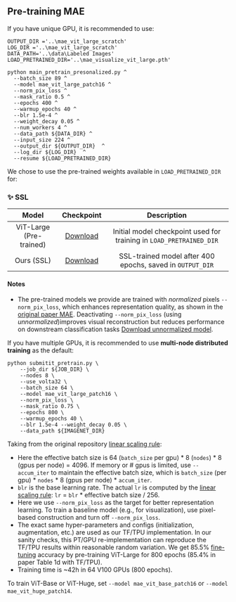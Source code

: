 ## Pre-training MAE

If you have unique GPU, it is recommended to use:
```
OUTPUT_DIR ='..\mae_vit_large_scratch'
LOG_DIR ='..\mae_vit_large_scratch' 
DATA_PATH='..\data\Labeled Images'
LOAD_PRETRAINED_DIR='..\mae_visualize_vit_large.pth'

python main_pretrain_presonalized.py ^
  --batch_size 89 ^
  --model mae_vit_large_patch16 ^
  --norm_pix_loss ^
  --mask_ratio 0.5 ^
  --epochs 400 ^
  --warmup_epochs 40 ^
  --blr 1.5e-4 ^
  --weight_decay 0.05 ^
  --num_workers 4 ^
  --data_path ${DATA_DIR} ^
  --input_size 224 ^
  --output_dir ${OUTPUT_DIR}  ^
  --log_dir ${LOG_DIR}  ^
  --resume ${LOAD_PRETRAINED_DIR} 

```
We chose to use the pre-trained weights available in `LOAD_PRETRAINED_DIR` for:

### ✨ SSL 

| Model                  | Checkpoint                        | Description                                                 |
|:--------------:        |:----------:                       |:-----------:                                                |
| ViT-Large (Pre-trained)| [Download](https://drive.google.com/uc?id=1rdBKa4vV9vtrASuMtnH3-26V0DvjF7kd)| Initial model checkpoint used for training in `LOAD_PRETRAINED_DIR` |
| Ours (SSL)             | [Download](https://drive.google.com/uc?id=1A5gXzQBJc9XCRhZ8-E2GzghyS2IMHndG)| SSL-trained model after 400 epochs, saved in `OUTPUT_DIR`|

#### Notes

- The pre-trained models we provide are trained with *normalized* pixels `--norm_pix_loss`, which enhances representation quality, as shown in the [original paper MAE](https://arxiv.org/pdf/2111.06377). Deactivating `--norm_pix_loss` (using  *unnormalized*)improves visual reconstruction but reduces performance on downstream classification tasks [Download unnormalized model](https://osf.io/84e7f/).


If you have multiple GPUs, it is recommended to use **multi-node distributed training** as the default:
```
python submitit_pretrain.py \
    --job_dir ${JOB_DIR} \
    --nodes 8 \
    --use_volta32 \
    --batch_size 64 \
    --model mae_vit_large_patch16 \
    --norm_pix_loss \
    --mask_ratio 0.75 \
    --epochs 800 \
    --warmup_epochs 40 \
    --blr 1.5e-4 --weight_decay 0.05 \
    --data_path ${IMAGENET_DIR}
```

Taking from the original repository [linear scaling rule](https://github.com/facebookresearch/mae.git):
- Here the effective batch size is 64 (`batch_size` per gpu) * 8 (`nodes`) * 8 (gpus per node) = 4096. If memory or # gpus is limited, use `--accum_iter` to maintain the effective batch size, which is `batch_size` (per gpu) * `nodes` * 8 (gpus per node) * `accum_iter`.
- `blr` is the base learning rate. The actual `lr` is computed by the [linear scaling rule](https://arxiv.org/abs/1706.02677): `lr` = `blr` * effective batch size / 256.
- Here we use `--norm_pix_loss` as the target for better representation learning. To train a baseline model (e.g., for visualization), use pixel-based construction and turn off `--norm_pix_loss`.
- The exact same hyper-parameters and configs (initialization, augmentation, etc.) are used as our TF/TPU implementation. In our sanity checks, this PT/GPU re-implementation can reproduce the TF/TPU results within reasonable random variation. We get 85.5% [fine-tuning](FINETUNE.md) accuracy by pre-training ViT-Large for 800 epochs (85.4% in paper Table 1d with TF/TPU).
- Training time is ~42h in 64 V100 GPUs (800 epochs).

To train ViT-Base or ViT-Huge, set `--model mae_vit_base_patch16` or `--model mae_vit_huge_patch14`.
